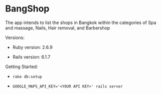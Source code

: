 # BangShop

The app intends to list the shops in Bangkok within the categories of Spa and massage, Nails, Hair removal, and Barbershop

Versions:

* Ruby version: 2.6.9

* Rails version: 6.1.7

Getting Started:

* `rake db:setup`

* `GOOGLE_MAPS_API_KEY='<YOUR API KEY>' rails server`
